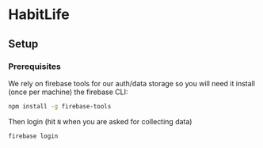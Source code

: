 # HabitLife

## Setup

### Prerequisites

We rely on firebase tools for our auth/data storage so you will need it install (once per machine) the firebase CLI:

```sh
npm install -g firebase-tools
```

Then login (hit `N` when you are asked for collecting data)

```sh
firebase login
```
